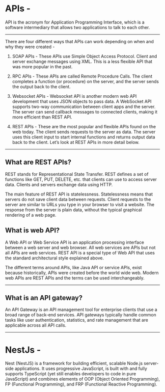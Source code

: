 # APIs -

API is the acronym for Application Programming Interface, which is a software intermediary that allows two applications to talk to each other.

---

There are four different ways that APIs can work depending on when and why they were created -

1. SOAP APIs -
   These APIs use Simple Object Access Protocol. Client and server exchange messages using XML. This is a less flexible API that was more popular in the past.

2. RPC APIs -
   These APIs are called Remote Procedure Calls. The client completes a function (or procedure) on the server, and the server sends the output back to the client.

3. Websocket APIs -
   Websocket API is another modern web API development that uses JSON objects to pass data. A WebSocket API supports two-way communication between client apps and the server. The server can send callback messages to connected clients, making it more efficient than REST API.

4. REST APIs -
   These are the most popular and flexible APIs found on the web today. The client sends requests to the server as data. The server uses this client input to start internal functions and returns output data back to the client. Let’s look at REST APIs in more detail below.

---

## What are REST APIs?

REST stands for Representational State Transfer. REST defines a set of functions like GET, PUT, DELETE, etc. that clients can use to access server data. Clients and servers exchange data using HTTP.

The main feature of REST API is statelessness. Statelessness means that servers do not save client data between requests. Client requests to the server are similar to URLs you type in your browser to visit a website. The response from the server is plain data, without the typical graphical rendering of a web page.

## What is web API?

A Web API or Web Service API is an application processing interface between a web server and web browser. All web services are APIs but not all APIs are web services. REST API is a special type of Web API that uses the standard architectural style explained above.

The different terms around APIs, like Java API or service APIs, exist because historically, APIs were created before the world wide web. Modern web APIs are REST APIs and the terms can be used interchangeably.

---

## What is an API gateway?

An API Gateway is an API management tool for enterprise clients that use a broad range of back-end services. API gateways typically handle common tasks like user authentication, statistics, and rate management that are applicable across all API calls.

---

# NestJs -

Nest (NestJS) is a framework for building efficient, scalable Node.js server-side applications. It uses progressive JavaScript, is built with and fully supports TypeScript (yet still enables developers to code in pure JavaScript) and combines elements of OOP (Object Oriented Programming), FP (Functional Programming), and FRP (Functional Reactive Programming).
